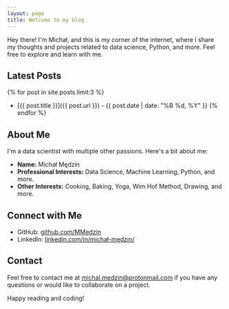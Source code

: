 ```yaml
---
layout: page
title: Welcome to my blog
---
```


Hey there! I'm Michał, and this is my corner of the internet, where I share my thoughts and projects related to data science, Python, and more. Feel free to explore and learn with me.

## Latest Posts

{% for post in site.posts limit:3 %}
- [{{ post.title }}]({{ post.url }}) - {{ post.date | date: "%B %d, %Y" }}
{% endfor %}

## About Me

I'm a data scientist with multiple other passions. Here's a bit about me:

- **Name:** Michał Mędzin
- **Professional Interests:** Data Science, Machine Learning, Python, and more.
- **Other Interests:** Cooking, Baking, Yoga, Wim Hof Method, Drawing, and more.

## Connect with Me

- GitHub: [github.com/MMedzin](https://github.com/MMedzin)
- LinkedIn: [linkedin.com/in/michał-mędzin/](https://www.linkedin.com/in/michał-mędzin/)

## Contact

Feel free to contact me at [michal.medzin@protonmail.com](mailto:michal.medzin@protonmail.com) if you have any questions or would like to collaborate on a project.

Happy reading and coding!
